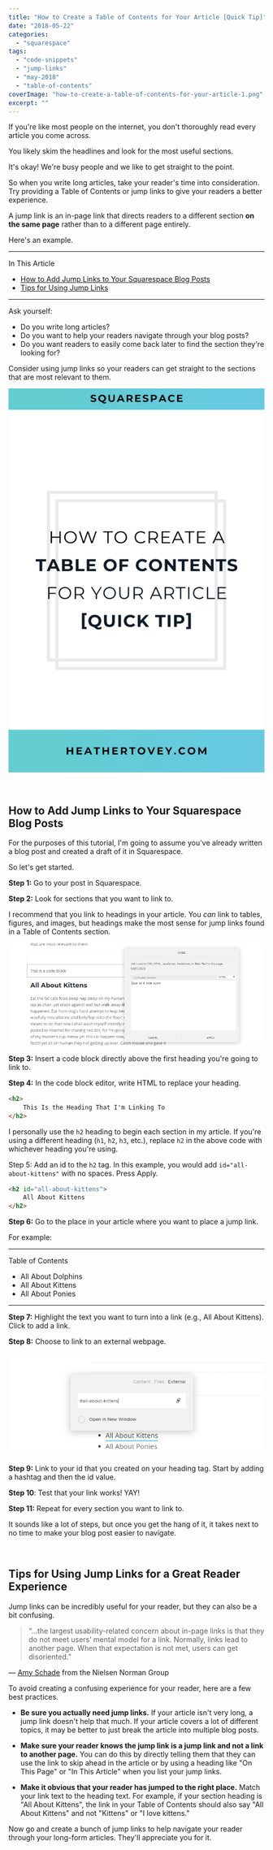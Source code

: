 ```yaml
---
title: "How to Create a Table of Contents for Your Article [Quick Tip]"
date: "2018-05-22"
categories: 
  - "squarespace"
tags: 
  - "code-snippets"
  - "jump-links"
  - "may-2018"
  - "table-of-contents"
coverImage: "how-to-create-a-table-of-contents-for-your-article-1.png"
excerpt: ""
---
```


If you're like most people on the internet, you don't thoroughly read every article you come across.

You likely skim the headlines and look for the most useful sections.

It's okay! We're busy people and we like to get straight to the point.

So when you write long articles, take your reader's time into consideration. Try providing a Table of Contents or jump links to give your readers a better experience.

A jump link is an in-page link that directs readers to a different section **on the same page** rather than to a different page entirely.

Here's an example.

* * *

In This Article

- [How to Add Jump Links to Your Squarespace Blog Posts](#how-to-add-jump-links)
- [Tips for Using Jump Links](#tips-for-using-jump-links)

* * *

Ask yourself:

- Do you write long articles?
- Do you want to help your readers navigate through your blog posts?
- Do you want readers to easily come back later to find the section they're looking for?

Consider using jump links so your readers can get straight to the sections that are most relevant to them.

![ How to Create a Table of Contents For Your Article Using Jump Links [Quick Tip] ](./images/how-to-create-a-table-of-contents-for-your-article.png)

 

## How to Add Jump Links to Your Squarespace Blog Posts

For the purposes of this tutorial, I'm going to assume you've already written a blog post and created a draft of it in Squarespace.

So let's get started.

**Step 1:** Go to your post in Squarespace.

**Step 2:** Look for sections that you want to link to.

I recommend that you link to headings in your article. You _can_ link to tables, figures, and images, but headings make the most sense for jump links found in a Table of Contents section.

![ Code block has been inserted directly above the ](./images/insert-a-code-block.png)

**Step 3:** Insert a code block directly above the first heading you're going to link to.

**Step 4:** In the code block editor, write HTML to replace your heading.

```html
<h2>
    This Is the Heading That I'm Linking To
</h2>
```

I personally use the `h2` heading to begin each section in my article. If you're using a different heading (`h1`, `h2`, `h3`, etc.), replace `h2` in the above code with whichever heading you're using.

Step 5: Add an id to the `h2` tag. In this example, you would add `id="all-about-kittens"` with no spaces. Press Apply.

```html
<h2 id="all-about-kittens">
    All About Kittens
</h2>
```

**Step 6:** Go to the place in your article where you want to place a jump link.

For example:

* * *

Table of Contents

- All About Dolphins
- All About Kittens
- All About Ponies

* * *

**Step 7:** Highlight the text you want to turn into a link (e.g., All About Kittens). Click to add a link.

**Step 8:** Choose to link to an external webpage.

![ An anchor link is being created by typing ](./images/add-a-jump-link.png)

**Step 9:** Link to your id that you created on your heading tag. Start by adding a hashtag and then the id value.

**Step 10**: Test that your link works! YAY!

**Step 11:** Repeat for every section you want to link to.

It sounds like a lot of steps, but once you get the hang of it, it takes next to no time to make your blog post easier to navigate.

 

## Tips for Using Jump Links for a Great Reader Experience

Jump links can be incredibly useful for your reader, but they can also be a bit confusing.

> “...the largest usability-related concern about in-page links is that they do not meet users’ mental model for a link. Normally, links lead to another page. When that expectation is not met, users can get disoriented.”

— [Amy Schade](https://www.nngroup.com/articles/in-page-links/) from the Nielsen Norman Group

To avoid creating a confusing experience for your reader, here are a few best practices.

- **Be sure you actually need jump links.** If your article isn't very long, a jump link doesn't help that much. If your article covers a lot of different topics, it may be better to just break the article into multiple blog posts.
    
- **Make sure your reader knows the jump link is a jump link and not a link to another page.** You can do this by directly telling them that they can use the link to skip ahead in the article or by using a heading like "On This Page" or "In This Article" when you list your jump links.
    
- **Make it obvious that your reader has jumped to the right place.** Match your link text to the heading text. For example, if your section heading is "All About Kittens", the link in your Table of Contents should also say "All About Kittens" and not "Kittens" or "I love kittens."
    

Now go and create a bunch of jump links to help navigate your reader through your long-form articles. They'll appreciate you for it.